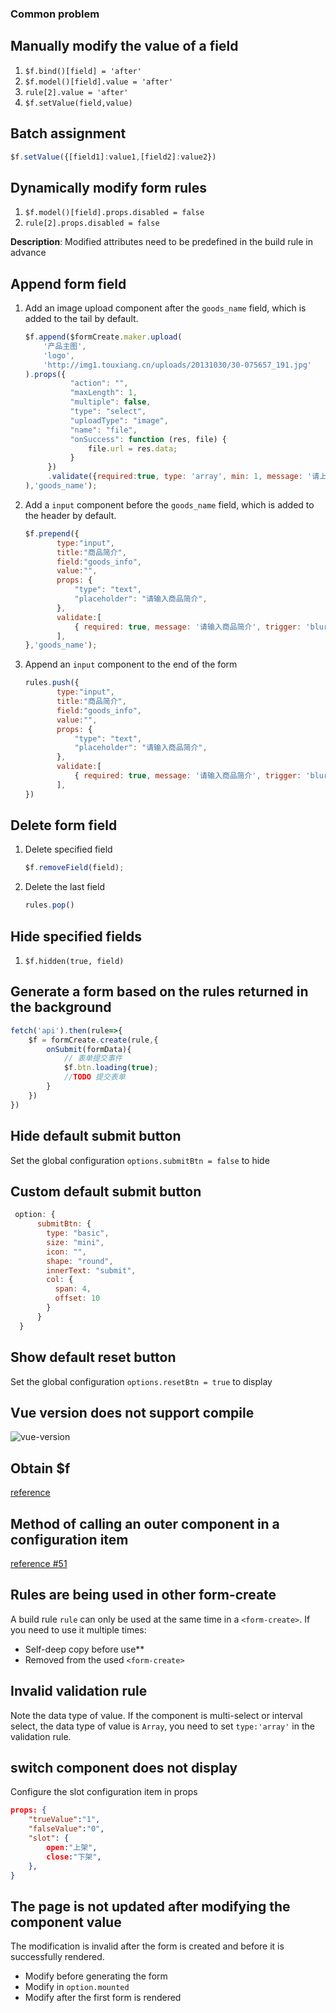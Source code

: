 ### Common problem

## Manually modify the value of a field

1. `$f.bind()[field] = 'after' `
2. `$f.model()[field].value = 'after'`
3. `rule[2].value = 'after'`
4. `$f.setValue(field,value)`

## Batch assignment

```javascript
$f.setValue({[field1]:value1,[field2]:value2})
```

## Dynamically modify form rules

1. `$f.model()[field].props.disabled = false`
2. `rule[2].props.disabled = false`

**Description**: Modified attributes need to be predefined in the build rule in advance

## Append form field

1. Add an image upload component after the `goods_name` field, which is added to the tail by default.
    ```javascript
    $f.append($formCreate.maker.upload(
        '产品主图',
        'logo',
        'http://img1.touxiang.cn/uploads/20131030/30-075657_191.jpg'
    ).props({
              "action": "",
              "maxLength": 1,
              "multiple": false,
              "type": "select",
              "uploadType": "image",
              "name": "file",
              "onSuccess": function (res, file) {
                  file.url = res.data;
              }
         })
         .validate({required:true, type: 'array', min: 1, message: '请上传1张图片', trigger: 'change'}
    ),'goods_name');
    ```
2. Add a `input` component before the `goods_name` field, which is added to the header by default.

    ```javascript
    $f.prepend({
           type:"input",
           title:"商品简介",
           field:"goods_info",
           value:"",
           props: {
               "type": "text",
               "placeholder": "请输入商品简介",
           },
           validate:[
               { required: true, message: '请输入商品简介', trigger: 'blur' },
           ],
    },'goods_name');
    ```
3. Append an `input` component to the end of the form
    ```javascript
    rules.push({
           type:"input",
           title:"商品简介",
           field:"goods_info",
           value:"",
           props: {
               "type": "text",
               "placeholder": "请输入商品简介",
           },
           validate:[
               { required: true, message: '请输入商品简介', trigger: 'blur' },
           ],
    })
    ```
## Delete form field

1. Delete specified field

   ```javascript
   $f.removeField(field);
   ```

2. Delete the last field

   ```javascript
   rules.pop()
   ```


## Hide specified fields

1. `$f.hidden(true, field)`

## Generate a form based on the rules returned in the background

```javascript
fetch('api').then(rule=>{
    $f = formCreate.create(rule,{
        onSubmit(formData){
            // 表单提交事件
            $f.btn.loading(true);
            //TODO 提交表单
        }
    })
})
```

## Hide default submit button

Set the global configuration `options.submitBtn = false` to hide

## Custom default submit button

```javascript
 option: {
      submitBtn: {
        type: "basic",
        size: "mini",
        icon: "",
        shape: "round",
        innerText: "submit",
        col: {
          span: 4,
          offset: 10
        }
      }
  }
```
 

## Show default reset button

Set the global configuration `options.resetBtn = true` to display

## Vue version does not support compile

![vue-version](/img/vue-version.jpg)


## Obtain $f

[reference](/en/v2/instance.html)

## Method of calling an outer component in a configuration item

[reference #51](https://github.com/xaboy/form-create/issues/51#issuecomment-473190389)

## Rules are being used in other form-create

A build rule `rule` can only be used at the same time in a `<form-create>`. If you need to use it multiple times:
- Self-deep copy before use**
- Removed from the used `<form-create>`

## Invalid validation rule

Note the data type of value. If the component is multi-select or interval select, the data type of value is `Array`, you need to set `type:'array'` in the validation rule.

## switch component does not display

Configure the slot configuration item in props
```json
props: {
    "trueValue":"1", 
    "falseValue":"0",
    "slot": {
        open:"上架", 
        close:"下架", 
    }, 
}
```

## The page is not updated after modifying the component value

The modification is invalid after the form is created and before it is successfully rendered.

- Modify before generating the form
- Modify in `option.mounted`
- Modify after the first form is rendered
